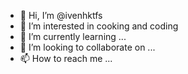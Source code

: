 - 👋 Hi, I’m @ivenhktfs
- 👀 I’m interested in cooking and coding
- 🌱 I’m currently learning ...
- 💞️ I’m looking to collaborate on ...
- 📫 How to reach me ...

<!---
ivenhktfs/ivenhktfs is a ✨ special ✨ repository because its `README.md` (this file) appears on your GitHub profile.
You can click the Preview link to take a look at your changes.
--->
